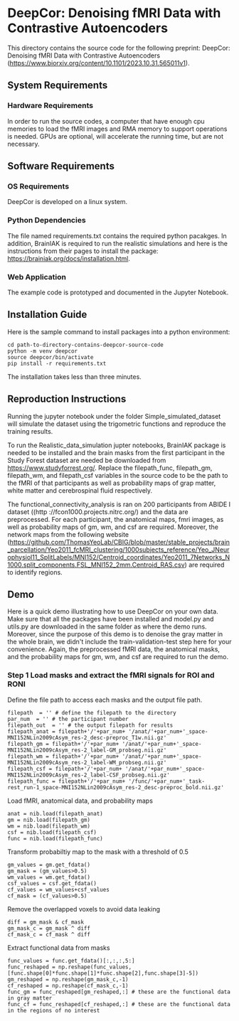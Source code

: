 # DeepCor: Denoising fMRI Data with Contrastive Autoencoders
This directory contains the source code for the following preprint: DeepCor: Denoising fMRI Data with Contrastive Autoencoders (https://www.biorxiv.org/content/10.1101/2023.10.31.565011v1).

## System Requirements
### Hardware Requirements
In order to run the source codes, a computer that have enough cpu memories to load the fMRI images and RMA memory to support operations is needed. GPUs are optional, will accelerate the running time, but are not necessary.

## Software Requirements
### OS Requirements
DeepCor is developed on a linux system.

### Python Dependencies
The file named requirements.txt contains the required python pacakges. In addition, BrainIAK is required to run the realistic simulations and here is the instructions from their pages to install the package: https://brainiak.org/docs/installation.html.

### Web Application
The example code is prototyped and documented in the Jupyter Notebook.

## Installation Guide
Here is the sample command to install packages into a python environment:
```
cd path-to-directory-contains-deepcor-source-code
python -m venv deepcor
source deepcor/bin/activate
pip install -r requirements.txt
```
The installation takes less than three minutes.

## Reproduction Instructions
Running the jupyter notebook under the folder Simple_simulated_dataset will simulate the dataset using the trigometric functions and reproduce the training results.

To run the Realistic_data_simulation jupter notebooks, BrainIAK package is needed to be installed and the brain masks from the first participant in the Study Forest dataset are needed be downloaded from https://www.studyforrest.org/. Replace the filepath_func, filepath_gm, filepath_wm, and filepath_csf variables in the source code to be the path to the fMRI of that participants as well as probability maps of grap matter, white matter and cerebrospinal fluid respectively. 

The functional_connectivity_analysis is ran on 200 participants from ABIDE I dataset ((http ://fcon1000.projects.nitrc.org/) and the data are preprocessed. For each participant, the anatomical maps, fmri images, as well as probability maps of gm, wm, and csf are required. Moreover, the network maps from the following website (https://github.com/ThomasYeoLab/CBIG/blob/master/stable_projects/brain_parcellation/Yeo2011_fcMRI_clustering/1000subjects_reference/Yeo_JNeurophysiol11_SplitLabels/MNI152/Centroid_coordinates/Yeo2011_7Networks_N1000.split_components.FSL_MNI152_2mm.Centroid_RAS.csv) are required to identify regions.

## Demo
Here is a quick demo illustrating how to use DeepCor on your own data. Make sure that all the packages have been installed and model.py and utils.py are downloaded in the same folder as where the demo runs. Moreover, since the purpose of this demo is to denoise the gray matter in the whole brain, we didn't include the train-validation-test step here for your convenience. Again, the preprocessed fMRI data, the anatomical masks, and the probability maps for gm, wm, and csf are required to run the demo.

### Step 1 Load masks and extract the fMRI signals for ROI and RONI
Define the file path to access each masks and the output file path.
```
filepath  = '' # define the filepath to the directory
par_num  = '' # the participant number
filepath_out  = '' # the output filepath for results
filepath_anat = filepath+'/'+par_num+ '/anat/'+par_num+'_space-MNI152NLin2009cAsym_res-2_desc-preproc_T1w.nii.gz'
filepath_gm = filepath+'/'+par_num+ '/anat/'+par_num+'_space-MNI152NLin2009cAsym_res-2_label-GM_probseg.nii.gz'
filepath_wm = filepath+'/'+par_num+ '/anat/'+par_num+'_space-MNI152NLin2009cAsym_res-2_label-WM_probseg.nii.gz'
filepath_csf = filepath+'/'+par_num+ '/anat/'+par_num+'_space-MNI152NLin2009cAsym_res-2_label-CSF_probseg.nii.gz'
filepath_func = filepath+'/'+par_num+ '/func/'+par_num+'_task-rest_run-1_space-MNI152NLin2009cAsym_res-2_desc-preproc_bold.nii.gz'
```

Load fMRI, anatomical data, and probability maps
```
anat = nib.load(filepath_anat)
gm = nib.load(filepath_gm)
wm = nib.load(filepath_wm)
csf = nib.load(filepath_csf)
func = nib.load(filepath_func)
```

Transform probabiltiy map to the mask with a threshold of 0.5
```
gm_values = gm.get_fdata()
gm_mask = (gm_values>0.5)
wm_values = wm.get_fdata()
csf_values = csf.get_fdata()
cf_values = wm_values+csf_values
cf_mask = (cf_values>0.5)
```

Remove the overlapped voxels to avoid data leaking
```
diff = gm_mask & cf_mask
gm_mask_c = gm_mask ^ diff
cf_mask_c = cf_mask ^ diff
```

Extract functional data from masks
```
func_values = func.get_fdata()[:,:,:,5:]
func_reshaped = np.reshape(func_values,[func.shape[0]*func.shape[1]*func.shape[2],func.shape[3]-5])
gm_reshaped = np.reshape(gm_mask_c,-1)
cf_reshaped = np.reshape(cf_mask_c,-1)
func_gm = func_reshaped[gm_reshaped,:] # these are the functional data in gray matter
func_cf = func_reshaped[cf_reshaped,:] # these are the functional data in the regions of no interest
```


```
```

